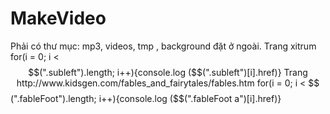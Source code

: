 # MakeVideo
Phải có thư mục: mp3, videos, tmp , background đặt ở ngoài.
Trang xitrum
for(i = 0; i < $$(".subleft").length; i++){console.log ($$(".subleft")[i].href)}
Trang http://www.kidsgen.com/fables_and_fairytales/fables.htm
for(i = 0; i < $$(".fableFoot").length; i++){console.log ($$(".fableFoot a")[i].href)}